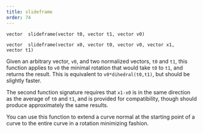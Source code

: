 ```yaml
---
title: slideframe
order: 74
---
```

`vector  slideframe(vector t0, vector t1, vector v0)`

`vector  slideframe(vector x0, vector t0, vector v0, vector x1, vector t1)`

Given an arbitrary vector, `v0`, and two normalized vectors, `t0` and `t1`, this function applies to `v0` the minimal rotation that would take `t0` to `t1`, and returns the result. This is equivalent to `v0*dihedral(t0,t1)`, but should be slightly faster.

The second function signature requires that `x1-x0` is in the same direction as the average of `t0` and `t1`, and is provided for compatibility, though should produce approximately the same results.

You can use this function to extend a curve normal at the starting point of a curve to the entire curve in a rotation minimizing fashion.
